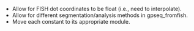 
- Allow for FISH dot coordinates to be float (i.e., need to interpolate).
- Allow for different segmentation/analysis methods in gpseq_fromfish.
- Move each constant to its appropriate module.

